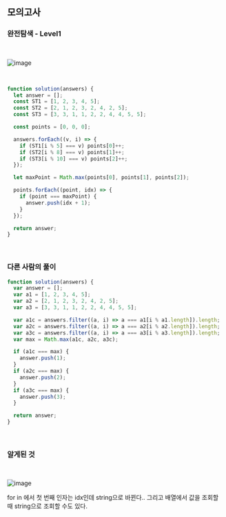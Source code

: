 ## 모의고사

### 완전탐색 - Level1

<br>

![image](https://user-images.githubusercontent.com/42693257/122630924-54561700-d102-11eb-833d-e8055ec9ab0f.png)

<br>

```js
function solution(answers) {
  let answer = [];
  const ST1 = [1, 2, 3, 4, 5];
  const ST2 = [2, 1, 2, 3, 2, 4, 2, 5];
  const ST3 = [3, 3, 1, 1, 2, 2, 4, 4, 5, 5];

  const points = [0, 0, 0];

  answers.forEach((v, i) => {
    if (ST1[i % 5] === v) points[0]++;
    if (ST2[i % 8] === v) points[1]++;
    if (ST3[i % 10] === v) points[2]++;
  });

  let maxPoint = Math.max(points[0], points[1], points[2]);

  points.forEach((point, idx) => {
    if (point === maxPoint) {
      answer.push(idx + 1);
    }
  });

  return answer;
}
```

<br>

### 다른 사람의 풀이

```js
function solution(answers) {
  var answer = [];
  var a1 = [1, 2, 3, 4, 5];
  var a2 = [2, 1, 2, 3, 2, 4, 2, 5];
  var a3 = [3, 3, 1, 1, 2, 2, 4, 4, 5, 5];

  var a1c = answers.filter((a, i) => a === a1[i % a1.length]).length;
  var a2c = answers.filter((a, i) => a === a2[i % a2.length]).length;
  var a3c = answers.filter((a, i) => a === a3[i % a3.length]).length;
  var max = Math.max(a1c, a2c, a3c);

  if (a1c === max) {
    answer.push(1);
  }
  if (a2c === max) {
    answer.push(2);
  }
  if (a3c === max) {
    answer.push(3);
  }

  return answer;
}
```

<br>

### 알게된 것

<br>

![image](https://user-images.githubusercontent.com/42693257/122631140-60db6f00-d104-11eb-8ce7-9dda4e91935d.png)

for in 에서 첫 번째 인자는 idx인데 string으로 바뀐다.. 그리고 배열에서 값을 조회할 때 string으로 조회할 수도 있다.

